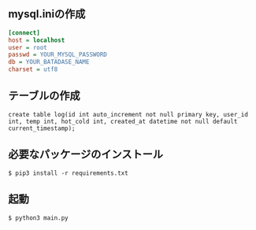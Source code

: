 ## mysql.iniの作成

```ini:mysql.ini
[connect]
host = localhost
user = root
passwd = YOUR_MYSQL_PASSWORD
db = YOUR_BATADASE_NAME
charset = utf8
```

## テーブルの作成

`create table log(id int auto_increment not null primary key, user_id int, temp int, hot_cold int, created_at datetime not null default current_timestamp);
`

## 必要なパッケージのインストール
`$ pip3 install -r requirements.txt`

## 起動
`$ python3 main.py`
